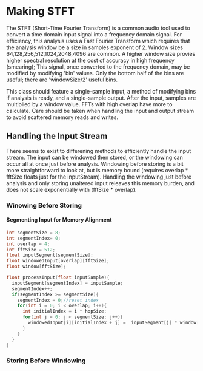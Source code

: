 
# Making STFT

The STFT (Short-Time Fourier Transform) is a common audio tool used to convert a time domain input signal into a frequency domain signal. For efficiency, this analysis uses a Fast Fourier Transform which requires that the analysis window be a size in samples exponent of 2. Window sizes 64,128,256,512,1024,2048,4096 are common. A higher window size provies higher spectral resolution at the cost of accuracy in high frequency (smearing); This signal, once converted to the frequency domain, may be modified by modifying 'bin' values. Only the bottom half of the bins are useful; there are 'windowSize/2' useful bins. 

This class should feature a single-sample input, a method of modifying bins if analysis is ready, and a single-sample output. After the input, samples are multiplied by a window value. FFTs with high overlap have more to calculate. Care should be taken when handling the input and output stream to avoid scattered memory reads and writes.

## Handling the Input Stream

There seems to exist to differening methods to efficiently handle the input stream. The input can be windowed then stored, or the windowing can occur all at once just before analysis. Windowing before storing is a bit more straightforward to look at, but is memory bound (requires overlap * fftSize floats just for the inputStream). Handling the windowing just before analysis and only storing unaltered input releaves this memory burden, and does not scale exponentially with (fftSize * overlap).

### Winowing Before Storing


#### Segmenting Input for Memory Alignment


```cpp
int segmentSize = 8;
int segmentIndex= 0;
int overlap = 4;
int fftSize = 512;
float inputSegment[segmentSize];
float windowedInput[overlap][fftSize];
float window[fftSize];

float processInput(float inputSample){
  inputSegment[segmentIndex] = inputSample;
  segmentIndex++;
  if(segmentIndex >= segmentSize){
    segmentIndex = 0;//reset index
    for(int i = 0; i < overlap; i++){
      int initialIndex = i * hopSize;
      for(int j = 0; j < segmentSize; j++){
        windowedInput[i][initialIndex + j] =  inputSegment[j] * window[initialIndex + j];
      }
    }
  }
}
```

### Storing Before Windowing